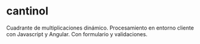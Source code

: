 # cantinol
Cuadrante de multiplicaciones dinámico. Procesamiento en entorno cliente con Javascript y Angular. Con formulario y validaciones.

